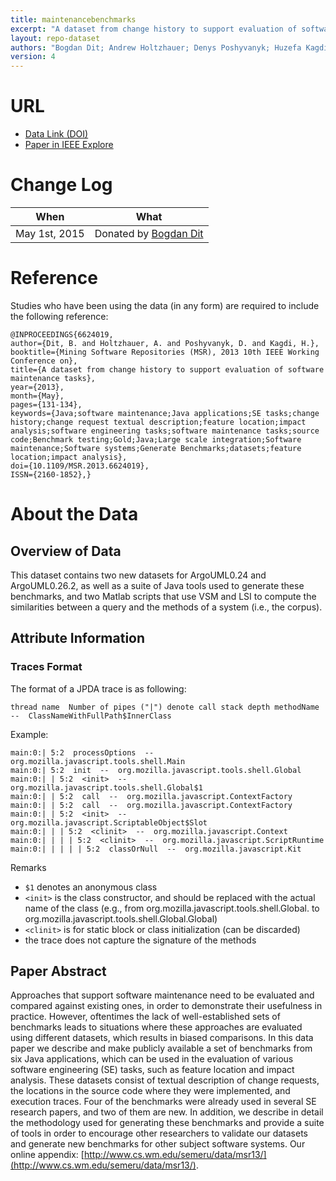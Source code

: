 ```yaml
---
title: maintenancebenchmarks
excerpt: "A dataset from change history to support evaluation of software maintenance tasks"
layout: repo-dataset
authors: "Bogdan Dit; Andrew Holtzhauer; Denys Poshyvanyk; Huzefa Kagdi"
version: 4
---
```


# URL

* [Data Link (DOI)](https://doi.org/10.5281/zenodo.579739)
* [Paper in IEEE Explore](http://ieeexplore.ieee.org/xpl/articleDetails.jsp?arnumber=6624019)

# Change Log

When | What
---- | ----
May 1st, 2015| Donated by [Bogdan Dit](/repo/people/data-donors/promise4.html)

# Reference

Studies who have been using the data (in any form) are required to include the following reference:

```
@INPROCEEDINGS{6624019,
author={Dit, B. and Holtzhauer, A. and Poshyvanyk, D. and Kagdi, H.},
booktitle={Mining Software Repositories (MSR), 2013 10th IEEE Working Conference on},
title={A dataset from change history to support evaluation of software maintenance tasks},
year={2013},
month={May},
pages={131-134},
keywords={Java;software maintenance;Java applications;SE tasks;change history;change request textual description;feature location;impact analysis;software engineering tasks;software maintenance tasks;source code;Benchmark testing;Gold;Java;Large scale integration;Software maintenance;Software systems;Generate Benchmarks;datasets;feature location;impact analysis},
doi={10.1109/MSR.2013.6624019},
ISSN={2160-1852},}
```

# About the Data

## Overview of Data

This dataset contains two new datasets for ArgoUML0.24 and ArgoUML0.26.2, as well as a suite of Java tools used to generate these benchmarks, and two Matlab scripts that use VSM and LSI to compute the similarities between a query and the methods of a system (i.e., the corpus).

## Attribute Information

### Traces Format

The format of a JPDA trace is as following:

```
thread name  Number of pipes ("|") denote call stack depth methodName  --  ClassNameWithFullPath$InnerClass
```

Example:

```
main:0:| 5:2  processOptions  --  org.mozilla.javascript.tools.shell.Main
main:0:| 5:2  init  --  org.mozilla.javascript.tools.shell.Global
main:0:| | 5:2  <init>  --  org.mozilla.javascript.tools.shell.Global$1
main:0:| | 5:2  call  --  org.mozilla.javascript.ContextFactory
main:0:| | 5:2  call  --  org.mozilla.javascript.ContextFactory
main:0:| | 5:2  <init>  --  org.mozilla.javascript.ScriptableObject$Slot
main:0:| | | 5:2  <clinit>  --  org.mozilla.javascript.Context
main:0:| | | | 5:2  <clinit>  --  org.mozilla.javascript.ScriptRuntime
main:0:| | | | | 5:2  classOrNull  --  org.mozilla.javascript.Kit
```

Remarks

 * `$1` denotes an anonymous class
 * `<init>` is the class constructor, and should be replaced with the actual name of the class (e.g., from org.mozilla.javascript.tools.shell.Global.<init> to org.mozilla.javascript.tools.shell.Global.Global)
 * `<clinit>` is for static block or class initialization (can be discarded)
 * the trace does not capture the signature of the methods

## Paper Abstract

Approaches that support software maintenance need to be evaluated and compared against existing ones, in order to demonstrate their usefulness in practice. However, oftentimes the lack of well-established sets of benchmarks leads to situations where these approaches are evaluated using different datasets, which results in biased comparisons. In this data paper we describe and make publicly available a set of benchmarks from six Java applications, which can be used in the evaluation of various software engineering (SE) tasks, such as feature location and impact analysis. These datasets consist of textual description of change requests, the locations in the source code where they were implemented, and execution traces. Four of the benchmarks were already used in several SE research papers, and two of them are new. In addition, we describe in detail the methodology used for generating these benchmarks and provide a suite of tools in order to encourage other researchers to validate our datasets and generate new benchmarks for other subject software systems. Our online appendix: [http://www.cs.wm.edu/semeru/data/msr13/](http://www.cs.wm.edu/semeru/data/msr13/).
